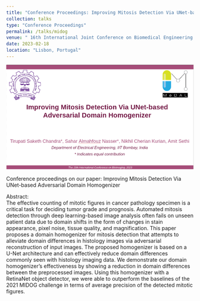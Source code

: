 ```yaml
---
title: "Conference Proceedings: Improving Mitosis Detection Via UNet-based Adversarial Domain Homogenizer"
collection: talks
type: "Conference Proceedings"
permalink: /talks/midog
venue: " 16th International Joint Conference on Biomedical Engineering Systems and Technologies (BIOSTEC 2023)"
date: 2023-02-18
location: "Lisbon, Portugal"
---
```

<img src="/images/midog1.png"
     alt="Markdown Monster icon"
     style="float: center; margin-right: 10px;" />

Conference proceedings on our paper: Improving Mitosis Detection Via UNet-based Adversarial Domain Homogenizer

<p>Abstract:<br>
The effective counting of mitotic figures in cancer pathology specimen is a critical task for deciding tumor grade and prognosis. Automated mitosis detection through deep learning-based image analysis often fails on unseen patient data due to domain shifts in the form of changes in stain appearance, pixel noise, tissue quality, and magnification. This paper proposes a domain homogenizer for mitosis detection that attempts to alleviate domain differences in histology images via adversarial reconstruction of input images. The proposed homogenizer is based on a U-Net architecture and can effectively reduce domain differences commonly seen with histology imaging data. We demonstrate our domain homogenizer’s effectiveness by showing a reduction in domain differences between the preprocessed images. Using this homogenizer with a RetinaNet object detector, we were able to outperform the baselines of the 2021 MIDOG challenge in terms of average precision of the detected mitotic figures.</p>
